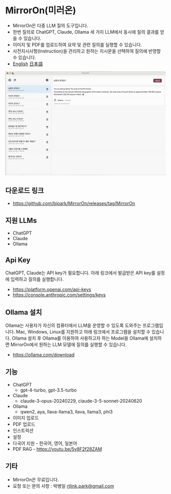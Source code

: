 # MirrorOn(미러온) 

* MirrorOn은 다중 LLM 질의 도구입니다.
* 한번 질의로 ChatGPT, Claude, Ollama 세 가지 LLM에서 동시에 질의 결과를 얻을 수 있습니다.
* 이미지 및 PDF를 업로드하여 요약 및 관련 질의를 실행할 수 있습니다.
* 사전지시사항(Instruction)을 관리하고 원하는 지시문을 선택하여 질의에 반영할 수 있습니다.
* [English](https://github.com/bipark/MirrorOn/blob/main/README-en.md) [日本語](https://github.com/bipark/MirrorOn/blob/main/README-en.md)

![Sample Screen](https://github.com/bipark/MirrorOn/blob/main/sample1.gif)

## 다운로드 링크
* <https://github.com/bipark/MirrorOn/releases/tag/MirrorOn>

## 지원 LLMs
* ChatGPT
* Claude
* Ollama

## Api Key
ChatGPT, Claude는 API key가 필요합니다. 아래 링크에서 발급받은 API key를 설정에 입력하고 질의를 실행합니다.
  * <https://platform.openai.com/api-keys>
  * <https://console.anthropic.com/settings/keys>
 
## Ollama 설치
Ollama는 사용자가 자신의 컴퓨터에서 LLM을 운영할 수 있도록 도와주는 프로그램입니다. Mac, Windows, Linux를 지원하고 아래 링크에서 프로그램을 설치할 수 있습니다. Ollama 설치 후 Ollama를 이용하여 사용하고자 하는 Model을 Ollama에 설치하면 MirrorOn에서 원하는 LLM 모델에 질의를 실행할 수 있습니다.
  * <https://ollama.com/download>

## 기능
* ChatGPT 
    * gpt-4-turbo, gpt-3.5-turbo
* Claude 
    * claude-3-opus-20240229, claude-3-5-sonnet-20240620
* Ollama 
    * qwen2, aya, llava-llama3, llava, llama3, phi3
* 이미지 업로드
* PDF 업로드
* 인스트럭션 
* 설정
* 다국어 지원 - 한국어, 영어, 일본어
* PDF RAG - <https://youtu.be/5y8F2f28ZAM>

## 기타
* MirrorOn은 무료입니다.
* 요청 또는 문의 사항 : 박병일 <rtlink.park@gmail.com> 
